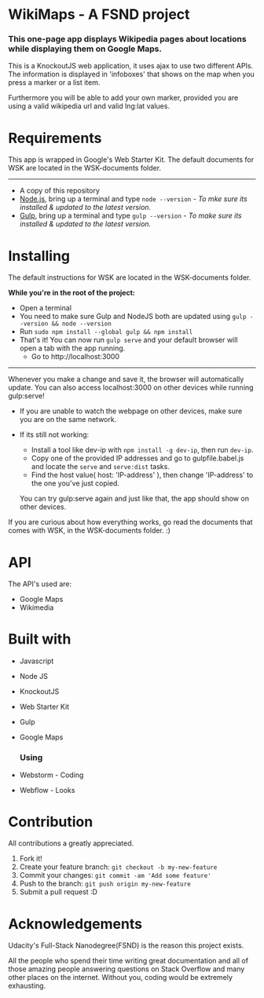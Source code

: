 # WikiMaps - A FSND project
### This one-page app displays Wikipedia pages about locations while displaying them on Google Maps.
This is a KnockoutJS web application, it uses ajax to use two different APIs.
The information is displayed in 'infoboxes' that shows on the map when you press a marker or a list item.


Furthermore you will be able to add your own marker, provided you are using a valid wikipedia url and valid lng:lat values.

# Requirements
This app is wrapped in Google's Web Starter Kit. The default documents for WSK are located in the WSK-documents folder.

---
- A copy of this repository
- [Node.js](https://nodejs.org), bring up a terminal and type `node --version` - _To mke sure its installed & updated to the latest version._
- [Gulp](http://gulpjs.com), bring up a terminal and type `gulp --version` - _To make sure its installed & updated to the latest version._


# Installing
The default instructions for WSK are located in the WSK-documents folder.

**While you're in the root of the project:**
- Open a terminal
- You need to make sure Gulp and NodeJS both are updated using `gulp --version && node --version`
- Run `sudo npm install --global gulp && npm install`
- That's it! You can now run `gulp serve` and your default browser will open a tab with the app running.
  - Go to http://localhost:3000
  
--- 

Whenever you make a change and save it, the browser will automatically update.
You can also access localhost:3000 on other devices while running gulp:serve!
- If you are unable to watch the webpage on other devices, make sure you are on the same network.
- If its still not working:
  - Install a tool like dev-ip with `npm install -g dev-ip`, then run `dev-ip`.
  - Copy one of the provided IP addresses and go to gulpfile.babel.js and locate the `serve` and `serve:dist` tasks.
  - Find the host value( host: 'IP-address' ), then change 'IP-address' to the one you've just copied.
  
  You can try gulp:serve again and just like that, the app should show on other devices.

If you are curious about how everything works, go read the documents that comes with WSK, in the WSK-documents folder. :)

# API

The API's used are:
- Google Maps
- Wikimedia

# Built with
- Javascript
- Node JS
- KnockoutJS
- Web Starter Kit
- Gulp
- Google Maps
  ### Using
  
- Webstorm - Coding
- Webflow - Looks
# Contribution
All contributions a greatly appreciated.
1. Fork it!
2. Create your feature branch: `git checkout -b my-new-feature`
3. Commit your changes: `git commit -am 'Add some feature'`
4. Push to the branch: `git push origin my-new-feature`
5. Submit a pull request :D

# Acknowledgements
Udacity's Full-Stack Nanodegree(FSND) is the reason this project exists.

All the people who spend their time writing great documentation
and all of those amazing people answering questions on Stack Overflow and many other places on the internet. Without you, coding would be extremely exhausting.
